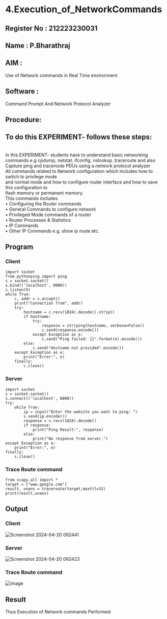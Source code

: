# 4.Execution_of_NetworkCommands
## Register No : 212223230031
## Name : P.Bharathraj
## AIM :
Use of Network commands in Real Time environment
## Software : 
Command Prompt And Network Protocol Analyzer
## Procedure: 
## To do this EXPERIMENT- follows these steps:
<BR>
In this EXPERIMENT- students have to understand basic networking commands e.g cpdump, netstat, ifconfig, nslookup ,traceroute and also Capture ping and traceroute PDUs using a network protocol analyzer 
<BR>
All commands related to Network configuration which includes how to switch to privilege mode
<BR>
and normal mode and how to configure router interface and how to save this configuration to
<BR>
flash memory or permanent memory.
<BR>
This commands includes
<BR>
• Configuring the Router commands
<BR>
• General Commands to configure network
<BR>
• Privileged Mode commands of a router 
<BR>
• Router Processes & Statistics
<BR>
• IP Commands
<BR>
• Other IP Commands e.g. show ip route etc.
<BR>

## Program
### Client
```
import socket 
from pythonping import ping
s = socket.socket()
s.bind(('localhost', 8000))
s.listen(5)
while True:
    c, addr = s.accept()
    print("Connection from", addr)
    try:
        hostname = c.recv(1024).decode().strip()
        if hostname:
            try:
                response = str(ping(hostname, verbose=False))
                c.send(response.encode())
            except Exception as e:
                c.send("Ping failed: {}".format(e).encode())
        else:
            c.send("Hostname not provided".encode())
    except Exception as e:
        print("Error:", e)
    finally:
        c.close()
```
### Server
```
import socket
s = socket.socket()
s.connect(('localhost', 8000))
try:
    while True:
        ip = input("Enter the website you want to ping: ")
        s.send(ip.encode())
        response = s.recv(1024).decode()
        if response:
            print("Ping Result:", response)
        else:
            print("No response from server.")
except Exception as e:
    print("Error:", e)
finally:
    s.close()
```
### Trace Route command
```
from scapy.all import *
target = ["www.google.com"]
result, unans = traceroute(target,maxttl=32)
print(result,unans)
```
## Output
### Client
![Screenshot 2024-04-20 092441](https://github.com/Bharathraj2006/4.Execution_of_NetworkCommends/assets/152376845/2a800f71-cdba-40c3-8a4f-0b948c91c153)
### Server
![Screenshot 2024-04-20 092423](https://github.com/Bharathraj2006/4.Execution_of_NetworkCommends/assets/152376845/55b5910e-a869-4a3a-b5f7-f6037601aae0)
### Trace Route command
![image](https://github.com/Bharathraj2006/4.Execution_of_NetworkCommends/assets/152376845/30fdeca5-3bfa-488c-be39-18c1d62d4df4)

## Result
Thus Execution of Network commands Performed 
